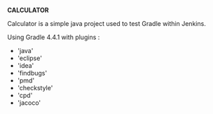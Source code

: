 **CALCULATOR**

Calculator is a simple java project used to test Gradle within Jenkins.

Using Gradle 4.4.1 with plugins :
- 'java'
- 'eclipse'
- 'idea'
- 'findbugs'
- 'pmd'
- 'checkstyle'
- 'cpd'
- 'jacoco'